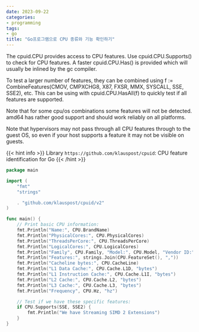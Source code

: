 ```yaml
---
date: 2023-09-22
categories:
- programming
tags:
- go
title: "Go프로그램으로 CPU 종류와 기능 확인하기"
---
```


The cpuid.CPU provides access to CPU features. Use cpuid.CPU.Supports() to check for CPU features. A faster cpuid.CPU.Has() is provided which will usually be inlined by the gc compiler.

To test a larger number of features, they can be combined using f := CombineFeatures(CMOV, CMPXCHG8, X87, FXSR, MMX, SYSCALL, SSE, SSE2), etc. This can be using with cpuid.CPU.HasAll(f) to quickly test if all features are supported.

Note that for some cpu/os combinations some features will not be detected. amd64 has rather good support and should work reliably on all platforms.

Note that hypervisors may not pass through all CPU features through to the guest OS, so even if your host supports a feature it may not be visible on guests.

{{< hint info >}}
Library `https://github.com/klauspost/cpuid`: CPU feature identification for Go
{{< /hint >}}

```go
package main

import (
	"fmt"
	"strings"

	. "github.com/klauspost/cpuid/v2"
)

func main() {
	// Print basic CPU information:
	fmt.Println("Name:", CPU.BrandName)
	fmt.Println("PhysicalCores:", CPU.PhysicalCores)
	fmt.Println("ThreadsPerCore:", CPU.ThreadsPerCore)
	fmt.Println("LogicalCores:", CPU.LogicalCores)
	fmt.Println("Family", CPU.Family, "Model:", CPU.Model, "Vendor ID:", CPU.VendorID)
	fmt.Println("Features:", strings.Join(CPU.FeatureSet(), ","))
	fmt.Println("Cacheline bytes:", CPU.CacheLine)
	fmt.Println("L1 Data Cache:", CPU.Cache.L1D, "bytes")
	fmt.Println("L1 Instruction Cache:", CPU.Cache.L1I, "bytes")
	fmt.Println("L2 Cache:", CPU.Cache.L2, "bytes")
	fmt.Println("L3 Cache:", CPU.Cache.L3, "bytes")
	fmt.Println("Frequency", CPU.Hz, "hz")

	// Test if we have these specific features:
	if CPU.Supports(SSE, SSE2) {
		fmt.Println("We have Streaming SIMD 2 Extensions")
	}
}
```